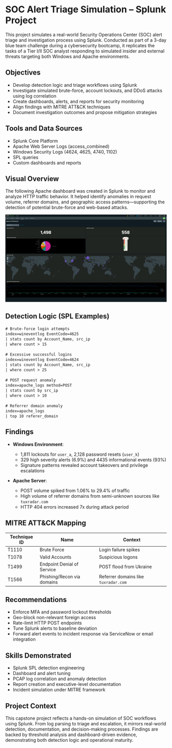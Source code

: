 
# SOC Alert Triage Simulation – Splunk Project

This project simulates a real-world Security Operations Center (SOC) alert triage and investigation process using Splunk. Conducted as part of a 3-day blue team challenge during a cybersecurity bootcamp, it replicates the tasks of a Tier I/II SOC analyst responding to simulated insider and external threats targeting both Windows and Apache environments.

## Objectives

- Develop detection logic and triage workflows using Splunk
- Investigate simulated brute-force, account lockouts, and DDoS attacks using log correlation
- Create dashboards, alerts, and reports for security monitoring
- Align findings with MITRE ATT&CK techniques
- Document investigation outcomes and propose mitigation strategies

## Tools and Data Sources

- Splunk Core Platform
- Apache Web Server Logs (access_combined)
- Windows Security Logs (4624, 4625, 4740, 1102)
- SPL queries
- Custom dashboards and reports

## Visual Overview

The following Apache dashboard was created in Splunk to monitor and analyze HTTP traffic behavior. It helped identify anomalies in request volume, referrer domains, and geographic access patterns—supporting the detection of potential brute-force and web-based attacks.

![Apache Dashboard](./Apache%20Dashboard.png)

## Detection Logic (SPL Examples)

```spl
# Brute-force login attempts
index=wineventlog EventCode=4625
| stats count by Account_Name, src_ip
| where count > 15

# Excessive successful logins
index=wineventlog EventCode=4624
| stats count by Account_Name, src_ip
| where count > 25

# POST request anomaly
index=apache_logs method=POST
| stats count by src_ip
| where count > 10

# Referrer domain anomaly
index=apache_logs 
| top 10 referer_domain
```

## Findings

- **Windows Environment**:
  - 1,811 lockouts for `user_a`, 2,128 password resets (`user_k`)
  - 329 high severity alerts (6.9%) and 4435 informational events (93%)
  - Signature patterns revealed account takeovers and privilege escalations

- **Apache Server**:
  - POST volume spiked from 1.06% to 29.4% of traffic
  - High volume of referrer domains from semi-unknown sources like `tuxradar.com`
  - HTTP 404 errors increased 7x during attack period

## MITRE ATT&CK Mapping

| Technique ID | Name                        | Context                    |
|--------------|-----------------------------|-----------------------------|
| T1110        | Brute Force                 | Login failure spikes        |
| T1078        | Valid Accounts              | Suspicious logons           |
| T1499        | Endpoint Denial of Service  | POST flood from Ukraine     |
| T1566        | Phishing/Recon via domains  | Referrer domains like `tuxradar.com` |

## Recommendations

- Enforce MFA and password lockout thresholds
- Geo-block non-relevant foreign access
- Rate-limit HTTP POST endpoints
- Tune Splunk alerts to baseline deviation
- Forward alert events to incident response via ServiceNow or email integration

## Skills Demonstrated

- Splunk SPL detection engineering
- Dashboard and alert tuning
- PCAP log correlation and anomaly detection
- Report creation and executive-level documentation
- Incident simulation under MITRE framework

## Project Context

This capstone project reflects a hands-on simulation of SOC workflows using Splunk. From log parsing to triage and escalation, it mirrors real-world detection, documentation, and decision-making processes. Findings are backed by threshold analysis and dashboard-driven evidence, demonstrating both detection logic and operational maturity.
